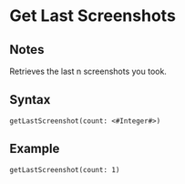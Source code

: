 # Get Last Screenshots
## Notes
Retrieves the last n screenshots you took.
## Syntax
```
getLastScreenshot(count: <#Integer#>)
```
## Example
```
getLastScreenshot(count: 1)
```